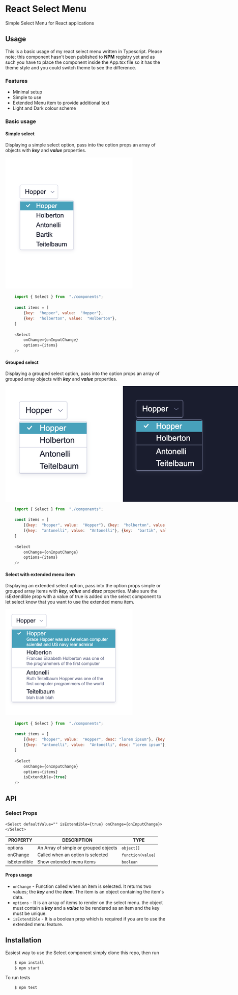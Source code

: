 # React Select Menu

Simple Select Menu for React applications

## Usage

This is a basic usage of my react select menu written in Typescript. Please note; this component hasn't been published to **NPM** registry yet and as such you have to place the component inside the App.tsx file so it has the theme style and you could switch theme to see the difference.

### Features

- Minimal setup
- Simple to use
- Extended Menu item to provide additional text
- Light and Dark colour scheme

### Basic usage

#### Simple select

Displaying a simple select option, pass into the option props an array of objects with **_key_** and **_value_** properties.

<img src="./Screenshot-simple.png" alt="Logo" width="400">

```js
	import { Select } from  "./components";

	const items = [
		{key:  "hopper", value:  "Hopper"},
		{key:  "holberton", value:  "Holberton"},
	]

	<Select
		onChange={onInputChange}
		options={items}
	/>
```

#### Grouped select

Displaying a grouped select option, pass into the option props an array of grouped array objects with **_key_** and **_value_** properties.

<div style="display: flex;">
<img src="./Screenshot-grouped.png" alt="Logo" width="370">
<img src="./Screenshot-darkmode.png" alt="Logo" width="370">
</div>

```js
	import { Select } from  "./components";

	const items = [
		[{key:  "hopper", value:  "Hopper"}, {key:  "holberton", value:  "Holberton"}],
		[{key:  "antonelli", value:  "Antonelli"}, {key:  "bartik", value:  "Bartik"}],
	]

	<Select
		onChange={onInputChange}
		options={items}
	/>
```

#### Select with extended menu item

Displaying an extended select option, pass into the option props simple or grouped array items with **_key_**, **_value_** and **_desc_** properties. Make sure the isExtendible prop with a value of true is added on the select component to let select know that you want to use the extended menu item.

<img src="./Screenshot-extended.png" alt="Logo" width="400">

```js
	import { Select } from  "./components";

	const items = [
		[{key:  "hopper", value:  "Hopper", desc: "lorem ipsum"}, {key:  "holberton", value:  "Holberton", desc: "lorem ipsum"}],
		[{key:  "antonelli", value:  "Antonelli", desc: "lorem ipsum"}, {key:  "bartik", value:  "Bartik", desc: "lorem ipsum"}],
	]

	<Select
		onChange={onInputChange}
		options={items}
		isExtendible={true}
	/>
```

## API

### Select Props

    <Select defaultValue="" isExtendible={true} onChange={onInputChange}></Select>

| PROPERTY     | DESCRIPTION                           | TYPE              |
| ------------ | ------------------------------------- | ----------------- |
| options      | An Array of simple or grouped objects | `object[]`        |
| onChange     | Called when an option is selected     | `function(value)` |
| isExtendible | Show extended menu items              | `boolean`         |

#### Props usage

- `onChange` - Function called when an item is selected. It returns two values; the **_key_** and the **_item_**. The item is an object containing the item's data.
- `options` - It is an array of items to render on the select menu. the object must contain a **_key_** and a **_value_** to be rendered as an item and the key must be unique.
- `isExtendible` - It is a boolean prop which is required if you are to use the extended menu feature.

## Installation

Easiest way to use the Select component simply clone this repo, then run

```bash
	$ npm install
	$ npm start
```

To run tests

```bash
	$ npm test
```

